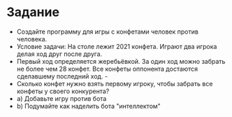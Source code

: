 # Задание
- Cоздайте программу для игры с конфетами человек против человека.
- Условие задачи: На столе лежит 2021 конфета. Играют два игрока делая ход друг после друга.
- Первый ход определяется жеребьёвкой. За один ход можно забрать не более чем 28 конфет. Все конфеты оппонента достаются сделавшему последний ход. - 
- Сколько конфет нужно взять первому игроку, чтобы забрать все конфеты у своего конкурента?
- a) Добавьте игру против бота
- b) Подумайте как наделить бота "интеллектом"
